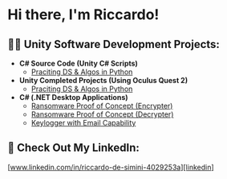 <h1>Hi there, I'm Riccardo!</h1>

<h2>👨‍💻 Unity Software Development Projects:</h2>

- <b>C# Source Code (Unity C# Scripts)</b>
  - [Praciting DS & Algos in Python](https://github.com/joshmadakor1/Algorithms-Practice)
- <b>Unity Completed Projects (Using Oculus Quest 2)</b>
  - [Praciting DS & Algos in Python](https://github.com/joshmadakor1/Algorithms-Practice)
- <b>C# (.NET Desktop Applications)</b>
  - [Ransomware Proof of Concept (Encrypter)](https://github.com/joshmadakor1/EncrypterPOC)
  - [Ransomware Proof of Concept (Decrypter)](https://github.com/joshmadakor1/DecrypterPOC)
  - [Keylogger with Email Capability](https://github.com/joshmadakor1/Key-Logger-With-Email)

<h2> 🤳 Check Out My LinkedIn:</h2>

[www.linkedin.com/in/riccardo-de-simini-4029253a][linkedin]

[linkedin]: https://linkedin.com/in/RiccardoDe-Simini
